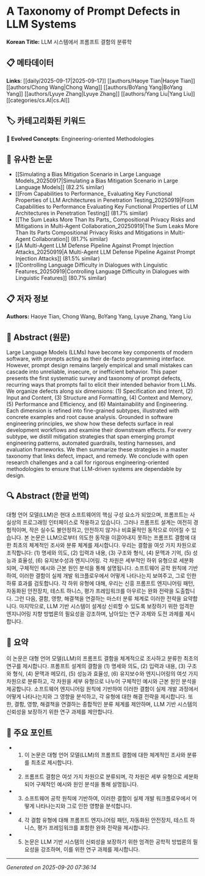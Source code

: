 # A Taxonomy of Prompt Defects in LLM Systems

**Korean Title:** LLM 시스템에서 프롬프트 결함의 분류학

## 📋 메타데이터

**Links**: [[daily/2025-09-17|2025-09-17]] [[authors/Haoye Tian|Haoye Tian]] [[authors/Chong Wang|Chong Wang]] [[authors/BoYang Yang|BoYang Yang]] [[authors/Lyuye Zhang|Lyuye Zhang]] [[authors/Yang Liu|Yang Liu]] [[categories/cs.AI|cs.AI]]

## 🏷️ 카테고리화된 키워드
**🚀 Evolved Concepts**: Engineering-oriented Methodologies

## 🔗 유사한 논문
- [[Simulating a Bias Mitigation Scenario in Large Language Models_20250917|Simulating a Bias Mitigation Scenario in Large Language Models]] (82.2% similar)
- [[From Capabilities to Performance_ Evaluating Key Functional Properties of LLM Architectures in Penetration Testing_20250919|From Capabilities to Performance Evaluating Key Functional Properties of LLM Architectures in Penetration Testing]] (81.7% similar)
- [[The Sum Leaks More Than Its Parts_ Compositional Privacy Risks and Mitigations in Multi-Agent Collaboration_20250919|The Sum Leaks More Than Its Parts Compositional Privacy Risks and Mitigations in Multi-Agent Collaboration]] (81.7% similar)
- [[A Multi-Agent LLM Defense Pipeline Against Prompt Injection Attacks_20250919|A Multi-Agent LLM Defense Pipeline Against Prompt Injection Attacks]] (81.5% similar)
- [[Controlling Language Difficulty in Dialogues with Linguistic Features_20250919|Controlling Language Difficulty in Dialogues with Linguistic Features]] (80.7% similar)

## 📋 저자 정보

**Authors:** Haoye Tian, Chong Wang, BoYang Yang, Lyuye Zhang, Yang Liu

## 📄 Abstract (원문)

Large Language Models (LLMs) have become key components of modern software,
with prompts acting as their de-facto programming interface. However, prompt
design remains largely empirical and small mistakes can cascade into
unreliable, insecure, or inefficient behavior. This paper presents the first
systematic survey and taxonomy of prompt defects, recurring ways that prompts
fail to elicit their intended behavior from LLMs. We organize defects along six
dimensions: (1) Specification and Intent, (2) Input and Content, (3) Structure
and Formatting, (4) Context and Memory, (5) Performance and Efficiency, and (6)
Maintainability and Engineering. Each dimension is refined into fine-grained
subtypes, illustrated with concrete examples and root cause analysis. Grounded
in software engineering principles, we show how these defects surface in real
development workflows and examine their downstream effects. For every subtype,
we distill mitigation strategies that span emerging prompt engineering
patterns, automated guardrails, testing harnesses, and evaluation frameworks.
We then summarize these strategies in a master taxonomy that links defect,
impact, and remedy. We conclude with open research challenges and a call for
rigorous engineering-oriented methodologies to ensure that LLM-driven systems
are dependable by design.

## 🔍 Abstract (한글 번역)

대형 언어 모델(LLM)은 현대 소프트웨어의 핵심 구성 요소가 되었으며, 프롬프트는 사실상의 프로그래밍 인터페이스로 작용하고 있습니다. 그러나 프롬프트 설계는 여전히 경험적이며, 작은 실수도 불안정하고, 안전하지 않거나 비효율적인 동작으로 이어질 수 있습니다. 본 논문은 LLM으로부터 의도한 동작을 이끌어내지 못하는 프롬프트 결함에 대한 최초의 체계적인 조사와 분류 체계를 제시합니다. 우리는 결함을 여섯 가지 차원으로 조직합니다: (1) 명세와 의도, (2) 입력과 내용, (3) 구조와 형식, (4) 문맥과 기억, (5) 성능과 효율성, (6) 유지보수성과 엔지니어링. 각 차원은 세부적인 하위 유형으로 세분화되며, 구체적인 예시와 근본 원인 분석을 통해 설명됩니다. 소프트웨어 공학 원칙에 기반하여, 이러한 결함이 실제 개발 워크플로우에서 어떻게 나타나는지 보여주고, 그로 인한 하류 효과를 검토합니다. 각 하위 유형에 대해, 우리는 신흥 프롬프트 엔지니어링 패턴, 자동화된 안전장치, 테스트 하니스, 평가 프레임워크를 아우르는 완화 전략을 도출합니다. 그런 다음, 결함, 영향, 해결책을 연결하는 마스터 분류 체계로 이러한 전략을 요약합니다. 마지막으로, LLM 기반 시스템이 설계상 신뢰할 수 있도록 보장하기 위한 엄격한 엔지니어링 지향 방법론의 필요성을 강조하며, 남아있는 연구 과제와 도전 과제를 제시합니다.

## 📝 요약

이 논문은 대형 언어 모델(LLM)의 프롬프트 결함을 체계적으로 조사하고 분류한 최초의 연구를 제시합니다. 프롬프트 설계의 결함을 (1) 명세와 의도, (2) 입력과 내용, (3) 구조와 형식, (4) 문맥과 메모리, (5) 성능과 효율성, (6) 유지보수와 엔지니어링의 여섯 가지 차원으로 분류하고, 각 차원을 세부 유형으로 나누어 구체적인 예시와 근본 원인 분석을 제공합니다. 소프트웨어 엔지니어링 원칙에 기반하여 이러한 결함이 실제 개발 과정에서 어떻게 나타나는지와 그 영향을 분석하고, 각 유형에 대한 해결 전략을 제시합니다. 또한, 결함, 영향, 해결책을 연결하는 종합적인 분류 체계를 제안하며, LLM 기반 시스템의 신뢰성을 보장하기 위한 연구 과제를 제안합니다.

## 🎯 주요 포인트

- 1. 이 논문은 대형 언어 모델(LLM)의 프롬프트 결함에 대한 체계적인 조사와 분류를 최초로 제시합니다.

- 2. 프롬프트 결함은 여섯 가지 차원으로 분류되며, 각 차원은 세부 유형으로 세분화되어 구체적인 예시와 원인 분석을 통해 설명됩니다.

- 3. 소프트웨어 공학 원칙에 기반하여, 이러한 결함이 실제 개발 워크플로우에서 어떻게 나타나는지와 그로 인한 영향을 분석합니다.

- 4. 각 결함 유형에 대해 프롬프트 엔지니어링 패턴, 자동화된 안전장치, 테스트 하니스, 평가 프레임워크를 포함한 완화 전략을 제시합니다.

- 5. 논문은 LLM 기반 시스템의 신뢰성을 보장하기 위한 엄격한 공학적 방법론의 필요성을 강조하며, 이를 위한 연구 과제를 제시합니다.

---

*Generated on 2025-09-20 07:36:14*
